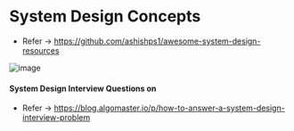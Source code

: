 # System Design Concepts

* Refer -> https://github.com/ashishps1/awesome-system-design-resources


![image](https://github.com/user-attachments/assets/8eb36198-e4a6-460e-9761-c7c9d62e889e)

#### System Design Interview Questions on

* Refer -> https://blog.algomaster.io/p/how-to-answer-a-system-design-interview-problem

